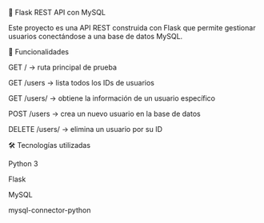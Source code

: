🐍 Flask REST API con MySQL

Este proyecto es una API REST construida con Flask que permite gestionar usuarios conectándose a una base de datos MySQL.

🚀 Funcionalidades

GET / → ruta principal de prueba

GET /users → lista todos los IDs de usuarios

GET /users/<id> → obtiene la información de un usuario específico

POST /users → crea un nuevo usuario en la base de datos

DELETE /users/<id> → elimina un usuario por su ID

🛠 Tecnologías utilizadas

Python 3

Flask

MySQL

mysql-connector-python
